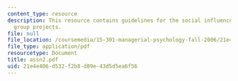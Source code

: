 ```yaml
---
content_type: resource
description: This resource contains guidelines for the social influence paper and
  group projects.
file: null
file_location: /coursemedia/15-301-managerial-psychology-fall-2006/21e4e406d532f2b8d89e43d5d5ea6f56_assn2.pdf
file_type: application/pdf
resourcetype: Document
title: assn2.pdf
uid: 21e4e406-d532-f2b8-d89e-43d5d5ea6f56
---
```

